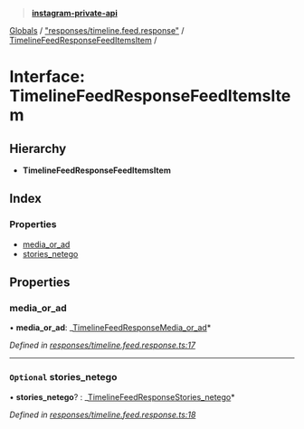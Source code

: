 > **[instagram-private-api](../README.md)**

[Globals](../README.md) / ["responses/timeline.feed.response"](../modules/_responses_timeline_feed_response_.md) / [TimelineFeedResponseFeedItemsItem](_responses_timeline_feed_response_.timelinefeedresponsefeeditemsitem.md) /

# Interface: TimelineFeedResponseFeedItemsItem

## Hierarchy

- **TimelineFeedResponseFeedItemsItem**

## Index

### Properties

- [media_or_ad](_responses_timeline_feed_response_.timelinefeedresponsefeeditemsitem.md#media_or_ad)
- [stories_netego](_responses_timeline_feed_response_.timelinefeedresponsefeeditemsitem.md#optional-stories_netego)

## Properties

### media_or_ad

• **media_or_ad**: _[TimelineFeedResponseMedia_or_ad](\_responses_timeline_feed_response_.timelinefeedresponsemedia*or_ad.md)*

_Defined in [responses/timeline.feed.response.ts:17](https://github.com/realinstadude/instagram-private-api/blob/4ae8fec/src/responses/timeline.feed.response.ts#L17)_

---

### `Optional` stories_netego

• **stories_netego**? : _[TimelineFeedResponseStories_netego](\_responses_timeline_feed_response_.timelinefeedresponsestories*netego.md)*

_Defined in [responses/timeline.feed.response.ts:18](https://github.com/realinstadude/instagram-private-api/blob/4ae8fec/src/responses/timeline.feed.response.ts#L18)_
